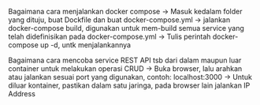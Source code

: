 Bagaimana cara menjalankan docker compose
-> Masuk kedalam folder yang dituju, buat Dockfile dan buat docker-compose.yml 
-> jalankan docker-compose build, digunakan untuk mem-build semua service yang telah didefinisikan pada docker-compose.yml
-> Tulis perintah docker-compose up -d, untk menjalankannya

Bagaimana cara mencoba service REST API tsb dari dalam maupun luar container untuk melakukan operasi CRUD
-> Buka browser, lalu arahkan atau jalankan sesuai port yang digunakan, contoh: localhost:3000
-> Untuk diluar kontainer, pastikan dalam satu jaringa, pada browser lain jalankan IP Address
